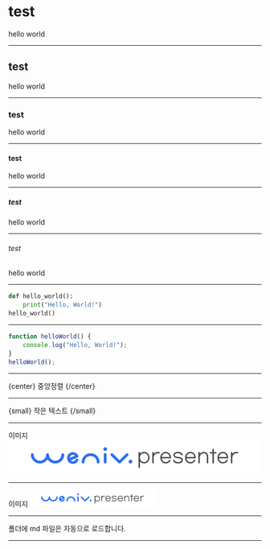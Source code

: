 
# test
hello world

---

## test
hello world

---

### test
hello world

---

#### test
hello world

---

##### test
hello world

---

###### test
hello world

---

```python
def hello_world():
    print("Hello, World!")
hello_world()
```

---

```javascript
function helloWorld() {
    console.log("Hello, World!");
}
helloWorld();
```

---

{center}
중앙정렬
{/center}

---

{small}
작은 텍스트
{/small}

---

이미지
![example](images/logo.png)


---

이미지
<img src="images/logo.png" alt="위니브 대표 이미지" width="250px">

---

폴더에 md 파일은 자동으로 로드합니다.

---